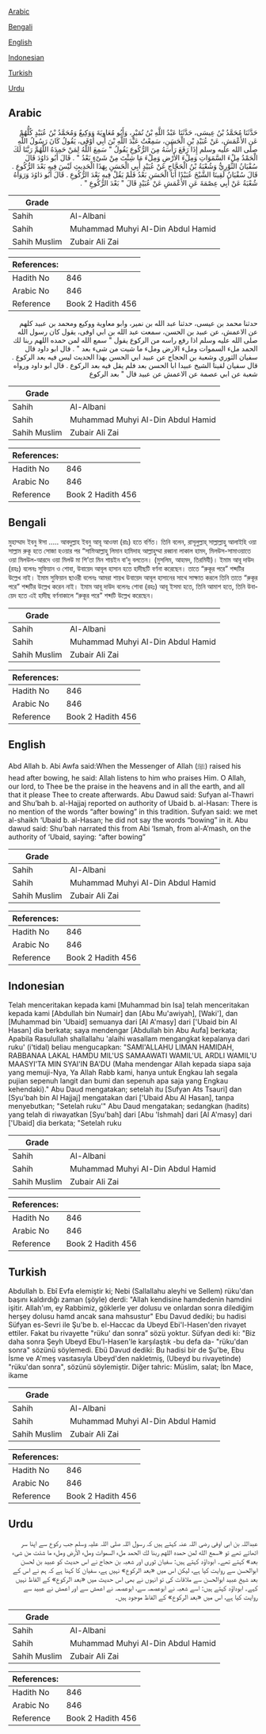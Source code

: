 [Arabic](#arabic)

[Bengali](#bengali)

[English](#english)

[Indonesian](#indonesian)

[Turkish](#turkish)

[Urdu](#urdu)

## Arabic


<div dir="rtl" lang="ar" style={{fontSize:'larger',backgroundColor:'#f8f9fa',padding:20}}>
حَدَّثَنَا مُحَمَّدُ بْنُ عِيسَى، حَدَّثَنَا عَبْدُ اللَّهِ بْنُ نُمَيْرٍ، وَأَبُو مُعَاوِيَةَ وَوَكِيعٌ وَمُحَمَّدُ بْنُ عُبَيْدٍ كُلُّهُمْ عَنِ الأَعْمَشِ، عَنْ عُبَيْدِ بْنِ الْحَسَنِ، سَمِعْتُ عَبْدَ اللَّهِ بْنَ أَبِي أَوْفَى، يَقُولُ كَانَ رَسُولُ اللَّهِ صلى الله عليه وسلم إِذَا رَفَعَ رَأْسَهُ مِنَ الرُّكُوعِ يَقُولُ ‏"‏ سَمِعَ اللَّهُ لِمَنْ حَمِدَهُ اللَّهُمَّ رَبَّنَا لَكَ الْحَمْدُ مِلْءَ السَّمَوَاتِ وَمِلْءَ الأَرْضِ وَمِلْءَ مَا شِئْتَ مِنْ شَىْءٍ بَعْدُ ‏"‏ ‏.‏ قَالَ أَبُو دَاوُدَ قَالَ سُفْيَانُ الثَّوْرِيُّ وَشُعْبَةُ بْنُ الْحَجَّاجِ عَنْ عُبَيْدٍ أَبِي الْحَسَنِ بِهَذَا الْحَدِيثِ لَيْسَ فِيهِ بَعْدَ الرُّكُوعِ ‏.‏ قَالَ سُفْيَانُ لَقِينَا الشَّيْخَ عُبَيْدًا أَبَا الْحَسَنِ بَعْدُ فَلَمْ يَقُلْ فِيهِ بَعْدَ الرُّكُوعِ ‏.‏ قَالَ أَبُو دَاوُدَ وَرَوَاهُ شُعْبَةُ عَنْ أَبِي عِصْمَةَ عَنِ الأَعْمَشِ عَنْ عُبَيْدٍ قَالَ ‏"‏ بَعْدَ الرُّكُوعِ ‏"‏ ‏.‏
</div>
<div style={{backgroundColor:'#f8f9fa',padding:20, marginBottom: 10}}><table> <thead> <tr> <th>Grade</th> <th></th> </tr> </thead> <tbody> <tr><td>Sahih</td><td>Al-Albani</td></tr><tr><td>Sahih</td><td>Muhammad Muhyi Al-Din Abdul Hamid</td></tr><tr><td>Sahih Muslim</td><td>Zubair Ali Zai</td></tr></tbody></table><table> <thead> <tr> <th>References:</th> <th></th> </tr> </thead> <tbody><tr><td>Hadith No</td><td>846</td></tr><tr><td>Arabic No</td><td>846</td></tr><tr><td>Reference</td><td>Book 2 Hadith 456</td></tr></tbody></table></div>


<div dir="rtl" lang="ar" style={{fontSize:'larger',backgroundColor:'#f8f9fa',padding:20}}>
حدثنا محمد بن عيسى، حدثنا عبد الله بن نمير، وابو معاوية ووكيع ومحمد بن عبيد كلهم عن الاعمش، عن عبيد بن الحسن، سمعت عبد الله بن ابي اوفى، يقول كان رسول الله صلى الله عليه وسلم اذا رفع راسه من الركوع يقول " سمع الله لمن حمده اللهم ربنا لك الحمد ملء السموات وملء الارض وملء ما شيت من شىء بعد " . قال ابو داود قال سفيان الثوري وشعبة بن الحجاج عن عبيد ابي الحسن بهذا الحديث ليس فيه بعد الركوع . قال سفيان لقينا الشيخ عبيدا ابا الحسن بعد فلم يقل فيه بعد الركوع . قال ابو داود ورواه شعبة عن ابي عصمة عن الاعمش عن عبيد قال " بعد الركوع
</div>
<div style={{backgroundColor:'#f8f9fa',padding:20, marginBottom: 10}}><table> <thead> <tr> <th>Grade</th> <th></th> </tr> </thead> <tbody> <tr><td>Sahih</td><td>Al-Albani</td></tr><tr><td>Sahih</td><td>Muhammad Muhyi Al-Din Abdul Hamid</td></tr><tr><td>Sahih Muslim</td><td>Zubair Ali Zai</td></tr></tbody></table><table> <thead> <tr> <th>References:</th> <th></th> </tr> </thead> <tbody><tr><td>Hadith No</td><td>846</td></tr><tr><td>Arabic No</td><td>846</td></tr><tr><td>Reference</td><td>Book 2 Hadith 456</td></tr></tbody></table></div>

## Bengali


<div dir="ltr" lang="bn" style={{fontSize:'larger',backgroundColor:'#f8f9fa',padding:20}}>
মুহাম্মাদ ইবনু ঈসা ..... আবদুল্লাহ ইবনু আবূ আওফা (রাঃ) হতে বর্ণিত। তিনি বলেন, রাসূলুল্লাহ্ সাল্লাল্লাহু আলাইহি ওয়া সাল্লাম রুকূ হতে সোজা হওয়ার পর “সামিআল্লাহু লিমান হামিদাহ আল্লাহুম্মা রব্বানা লাকাল হামদ, মিলউস-সামাওয়াতে ওয়া মিলউল-আরদে ওয়া মিলউ মা শি’তা মিন শায়ইন বা’দু বলতেন। (মুসলিম, আহমদ, তিরমিযী)। ইমাম আবূ দাউদ (রহঃ) বলেনঃ সুফিয়ান ও শোবা, উবায়েদ আবূল হাসান হতে হাদীছটি বর্ণনা করেছেন। তাতে “রুকূর পরে” শব্দটির উল্লেখ নাই। ইমাম সুফিয়ান ছাওরী বলেনঃ আমরা শায়খ উবায়েদ আবূল হাসানের সাথে সাক্ষাত করলে তিনি তাতে “রুকূর পরে” শব্দটির উল্লেখ করেন নাই। ইমাম আবূ দাউদ বলেনঃ শোবা (রহঃ) আবূ ইসমা হতে, তিনি আমাশ হতে, তিনি উবায়েদ হতে এই হাদীছ বর্ণনাকালে “রুকূর পরে” শব্দটি উল্লেখ করেছেন।
</div>
<div style={{backgroundColor:'#f8f9fa',padding:20, marginBottom: 10}}><table> <thead> <tr> <th>Grade</th> <th></th> </tr> </thead> <tbody> <tr><td>Sahih</td><td>Al-Albani</td></tr><tr><td>Sahih</td><td>Muhammad Muhyi Al-Din Abdul Hamid</td></tr><tr><td>Sahih Muslim</td><td>Zubair Ali Zai</td></tr></tbody></table><table> <thead> <tr> <th>References:</th> <th></th> </tr> </thead> <tbody><tr><td>Hadith No</td><td>846</td></tr><tr><td>Arabic No</td><td>846</td></tr><tr><td>Reference</td><td>Book 2 Hadith 456</td></tr></tbody></table></div>

## English


<div dir="ltr" lang="en" style={{fontSize:'larger',backgroundColor:'#f8f9fa',padding:20}}>
Abd Allah b. Abi Awfa said:When the Messenger of Allah (ﷺ) raised his head after bowing, he said: Allah listens to him who praises Him. O Allah, our lord, to Thee be the praise in the heavens and in all the earth, and all that it please Thee to create afterwards. Abu Dawud said: Sufyan al-Thawri and Shu’bah b. al-Hajjaj reported on authority of Ubaid b. al-Hasan: There is no mention of the words “after bowing” in this tradition. Sufyan said: we met al-shaikh ‘Ubaid b. al-Hasan; he did not say the words “bowing” in it. Abu dawud said: Shu’bah narrated this from Abi ‘Ismah, from al-A’mash, on the authority of ‘Ubaid, saying: “after bowing”
</div>
<div style={{backgroundColor:'#f8f9fa',padding:20, marginBottom: 10}}><table> <thead> <tr> <th>Grade</th> <th></th> </tr> </thead> <tbody> <tr><td>Sahih</td><td>Al-Albani</td></tr><tr><td>Sahih</td><td>Muhammad Muhyi Al-Din Abdul Hamid</td></tr><tr><td>Sahih Muslim</td><td>Zubair Ali Zai</td></tr></tbody></table><table> <thead> <tr> <th>References:</th> <th></th> </tr> </thead> <tbody><tr><td>Hadith No</td><td>846</td></tr><tr><td>Arabic No</td><td>846</td></tr><tr><td>Reference</td><td>Book 2 Hadith 456</td></tr></tbody></table></div>

## Indonesian


<div dir="ltr" lang="id" style={{fontSize:'larger',backgroundColor:'#f8f9fa',padding:20}}>
Telah menceritakan kepada kami [Muhammad bin Isa] telah menceritakan kepada kami [Abdullah bin Numair] dan [Abu Mu'awiyah], [Waki'], dan [Muhammad bin 'Ubaid] semuanya dari [Al A'masy] dari ['Ubaid bin Al Hasan] dia berkata; saya mendengar [Abdullah bin Abu Aufa] berkata; Apabila Rasulullah shallallahu 'alaihi wasallam mengangkat kepalanya dari ruku' (i'tidal) beliau mengucapkan: "SAMI'ALLAHU LIMAN HAMIDAH, RABBANAA LAKAL HAMDU MIL'US SAMAAWATI WAMIL'UL ARDLI WAMIL'U MAASYI'TA MIN SYAI'IN BA'DU (Maha mendengar Allah kepada siapa saja yang memuji-Nya, Ya Allah Rabb kami, hanya untuk Engkau lah segala pujian sepenuh langit dan bumi dan sepenuh apa saja yang Engkau kehendaki)." Abu Daud mengatakan; setelah itu [Sufyan Ats Tsauri] dan [Syu'bah bin Al Hajjaj] mengatakan dari ['Ubaid Abu Al Hasan], tanpa menyebutkan; "Setelah ruku'" Abu Daud mengatakan; sedangkan (hadits) yang telah di riwayatkan [Syu'bah] dari [Abu 'Ishmah] dari [Al A'masy] dari ['Ubaid] dia berkata; "Setelah ruku
</div>
<div style={{backgroundColor:'#f8f9fa',padding:20, marginBottom: 10}}><table> <thead> <tr> <th>Grade</th> <th></th> </tr> </thead> <tbody> <tr><td>Sahih</td><td>Al-Albani</td></tr><tr><td>Sahih</td><td>Muhammad Muhyi Al-Din Abdul Hamid</td></tr><tr><td>Sahih Muslim</td><td>Zubair Ali Zai</td></tr></tbody></table><table> <thead> <tr> <th>References:</th> <th></th> </tr> </thead> <tbody><tr><td>Hadith No</td><td>846</td></tr><tr><td>Arabic No</td><td>846</td></tr><tr><td>Reference</td><td>Book 2 Hadith 456</td></tr></tbody></table></div>

## Turkish


<div dir="ltr" lang="tr" style={{fontSize:'larger',backgroundColor:'#f8f9fa',padding:20}}>
Abdullah b. Ebî Evfa elemiştir ki; Nebi (Sallallahu aleyhi ve Sellem) rüku'dan başını kaldırdığı zaman (şöyle) derdi: "Allah kendisine hamdedenin hamdini işitir. Allah'ım, ey Rabbimiz, göklerle yer dolusu ve onlardan sonra dilediğim herşey dolusu hamd ancak sana mahsustur" Ebu Davud dediki; bu hadisi Süfyan es-Sevri ile Şu'be b. el-Haccac da Ubeyd Ebi'l-Hasen'den rivayet ettiler. Fakat bu rivayette "rüku' dan sonra” sözü yoktur. Süfyan dedi ki: "Biz daha sonra Şeyh Ubeyd Ebu'l-Hasen'le kar­şılaştık -bu defa da- "rüku'dan sonra" sözünü söylemedi. Ebü Davud dediki: Bu hadisi bir de Şu'be, Ebu İsme ve A'meş vasıtasıyla Ubeyd'den nakletmiş, (Ubeyd bu rivayetinde) "rüku'dan sonra", sözünü söylemiştir. Diğer tahric: Müslim, salat; İbn Mace, ikame
</div>
<div style={{backgroundColor:'#f8f9fa',padding:20, marginBottom: 10}}><table> <thead> <tr> <th>Grade</th> <th></th> </tr> </thead> <tbody> <tr><td>Sahih</td><td>Al-Albani</td></tr><tr><td>Sahih</td><td>Muhammad Muhyi Al-Din Abdul Hamid</td></tr><tr><td>Sahih Muslim</td><td>Zubair Ali Zai</td></tr></tbody></table><table> <thead> <tr> <th>References:</th> <th></th> </tr> </thead> <tbody><tr><td>Hadith No</td><td>846</td></tr><tr><td>Arabic No</td><td>846</td></tr><tr><td>Reference</td><td>Book 2 Hadith 456</td></tr></tbody></table></div>

## Urdu


<div dir="rtl" lang="ur" style={{fontSize:'larger',backgroundColor:'#f8f9fa',padding:20}}>
عبداللہ بن ابی اوفی رضی اللہ عنہ کہتے ہیں کہ رسول اللہ صلی اللہ علیہ وسلم جب رکوع سے اپنا سر اٹھاتے تھے تو «سمع الله لمن حمده اللهم ربنا لك الحمد ملء السموات وملء الأرض وملء ما شئت من شىء بعد» کہتے تھے۔ ابوداؤد کہتے ہیں: سفیان ثوری اور شعبہ بن حجاج نے اس حدیث کو عبید بن لحسن ابوالحسن سے روایت کیا ہے، لیکن اس میں «بعد الركوع» نہیں ہے، سفیان کا کہنا ہے کہ ہم نے اس کے بعد شیخ عبید ابوالحسن سے ملاقات کی تو انہوں نے بھی اس حدیث میں «بعد الركوع» کے الفاظ نہیں کہے۔ ابوداؤد کہتے ہیں: اسے شعبہ نے ابوعصمہ سے، ابوعصمہ نے اعمش سے اور اعمش نے عبید سے روایت کیا ہے، اس میں «بعد الركوع» کے الفاظ موجود ہیں۔
</div>
<div style={{backgroundColor:'#f8f9fa',padding:20, marginBottom: 10}}><table> <thead> <tr> <th>Grade</th> <th></th> </tr> </thead> <tbody> <tr><td>Sahih</td><td>Al-Albani</td></tr><tr><td>Sahih</td><td>Muhammad Muhyi Al-Din Abdul Hamid</td></tr><tr><td>Sahih Muslim</td><td>Zubair Ali Zai</td></tr></tbody></table><table> <thead> <tr> <th>References:</th> <th></th> </tr> </thead> <tbody><tr><td>Hadith No</td><td>846</td></tr><tr><td>Arabic No</td><td>846</td></tr><tr><td>Reference</td><td>Book 2 Hadith 456</td></tr></tbody></table></div>